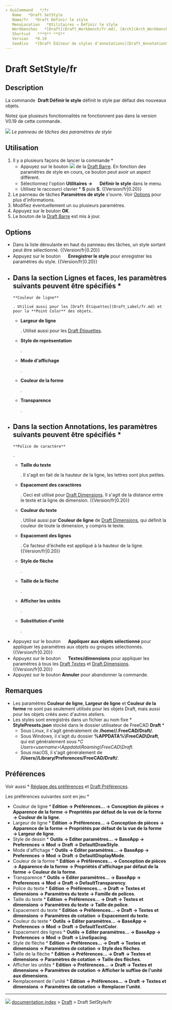 ```yaml
---
- GuiCommand   */fr
   Name   *Draft SetStyle
   Name/fr   *Draft Définir le style
   MenuLocation   *Utilitaires → Définir le style
   Workbenches   *[Draft](Draft_Workbench/fr.md), [Arch](Arch_Workbench/fr.md)
   Shortcut   ***S** **S**
   Version   *0.19
   SeeAlso   *[Draft Éditeur de styles d'annotations](Draft_AnnotationStyleEditor/fr.md), [Draft Appliquer le style](Draft_ApplyStyle/fr.md)
---
```


# Draft SetStyle/fr

## Description

La commande <img alt="" src=images/Draft_SetStyle.svg  style="width   *24px;"> **Draft Définir le style** définit le style par défaut des nouveaux objets.

Notez que plusieurs fonctionnalités ne fonctionnent pas dans la version V0.19 de cette commande.

![](images/Draft_SetStyle_taskpanel.png ) 
*Le panneau de tâches des paramètres de style*

## Utilisation

1.  Il y a plusieurs façons de lancer la commande    *
    -   Appuyez sur le bouton ![](images/Draft_tray_button_style.png ) de la [Draft Barre](Draft_Tray/fr.md). En fonction des paramètres de style en cours, ce bouton peut avoir un aspect différent.
    -   Sélectionnez l\'option **Utilitaires → <img src="images/Draft_SetStyle.svg" width=16px> Définir le style** dans le menu.
    -   Utilisez le raccourci clavier    * **S** puis **S**. {{Version/fr|0.20}}
2.  Le panneau de tâches **Paramètres de style** s\'ouvre. Voir [Options](#Options.md) pour plus d\'informations.
3.  Modifiez éventuellement un ou plusieurs paramètres.
4.  Appuyez sur le bouton **OK**.
5.  Le bouton de la [Draft Barre](Draft_Tray/fr.md) est mis à jour.

## Options

-   Dans la liste déroulante en haut du panneau des tâches, un style sortant peut être sélectionné. {{Version/fr|0.20}}
-   Appuyez sur le bouton **<img src="images/Document-save.svg" width=16px> Enregistrer le style** pour enregistrer les paramètres du style. {{Version/fr|0.20}}
-   Dans la section **Lignes et faces**, les paramètres suivants peuvent être spécifiés    *
    -   
        **Couleur de ligne**
        
        . Utilisé aussi pour les [Draft Étiquettes](Draft_Label/fr.md) et pour la **Point Color** des objets.

    -   
        **Largeur de ligne**
        
        . Utilisé aussi pour les [Draft Étiquettes](Draft_Label/fr.md).

    -   
        **Style de représentation**
        
        .

    -   
        **Mode d'affichage**
        
        .

    -   
        **Couleur de la forme**
        
        .

    -   
        **Transparence**
        
        .
-   Dans la section **Annotations**, les paramètres suivants peuvent être spécifiés    *
    -   
        **Police de caractère**
        
        .

    -   
        **Taille du texte**
        
        . Il s\'agit en fait de la hauteur de la ligne, les lettres sont plus petites.

    -   
        **Espacement des caractères**
        
        . Ceci est utilisé pour [Draft Dimensions](Draft_Dimension/fr.md). Il s\'agit de la distance entre le texte et la ligne de dimension. {{Version/fr|0.20}}

    -   
        **Couleur du texte**
        
        . Utilisé aussi par **Couleur de ligne** de [Draft Dimensions](Draft_Dimension/fr.md), qui définit la couleur de toute la dimension, y compris le texte.

    -   
        **Espacement des lignes**
        
        . Ce facteur d\'échelle est appliqué à la hauteur de la ligne. {{Version/fr|0.20}}

    -   
        **Style de flèche**
        
        .

    -   
        **Taille de la flèche**
        
        .

    -   
        **Afficher les unités**
        
        .

    -   
        **Substitution d'unité**
        
        .
-   Appuyez sur le bouton **<img src="images/Draft_SetStyle.svg" width=16px> Appliquer aux objets sélectionné** pour appliquer les paramètres aux objets ou groupes sélectionnés. {{Version/fr|0.20}}
-   Appuyez sur le bouton **<img src="images/Draft_Text.svg" width=16px> Textes/dimensions** pour appliquer les paramètres à tous les [Draft Textes](Draft_Text/fr.md) et [Draft Dimensions](Draft_Dimension/fr.md). {{Version/fr|0.20}}
-   Appuyez sur le bouton **Annuler** pour abandonner la commande.

## Remarques

-   Les paramètres **Couleur de ligne**, **Largeur de ligne** et **Couleur de la forme** ne sont pas seulement utilisés pour les objets Draft, mais aussi pour les objets créés avec d\'autres ateliers.
-   Les styles sont enregistrés dans un fichier au nom fixe    * **StylePresets.json** stocké dans le dossier utilisateur de FreeCAD **Draft**    *
    -   Sous Linux, il s\'agit généralement de **/home/<username>/.FreeCAD/Draft/**.
    -   Sous Windows, il s\'agit du dossier **%APPDATA%\FreeCAD\\Draft**, qui est généralement sous **C   *Users\<username>\Appdata\Roaming\FreeCAD\Draft**.
    -   Sous macOS, il s\'agit généralement de **/Users/<username>/Library/Preferences/FreeCAD/Draft/**.

## Préférences

Voir aussi    * [Réglage des préférences](Preferences_Editor/fr.md) et [Draft Préférences](Draft_Preferences/fr.md).

Les préférences suivantes sont en jeu    *

-   Couleur de ligne    * **Edition → Préférences... → Conception de pièces → Apparence de la forme → Propriétés par défaut de la vue de la forme → Couleur de la ligne**.
-   Largeur de ligne    * **Edition → Préférences... → Conception de pièces → Apparence de la forme → Propriétés par défaut de la vue de la forme → Largeur de ligne**.
-   Style de dessin    * **Outils → Editer paramètres... → BaseApp → Preferences → Mod → Draft → DefaultDrawStyle**.
-   Mode d\'affichage    * **Outils → Editer paramètres... → BaseApp → Preferences → Mod → Draft → DefaultDisplayMode**.
-   Couleur de la forme    * **Edition → Préférences... → Conception de pièces → Apparence de la forme → Propriétés d'affichage par défaut de la forme → Couleur de la forme**.
-   Transparence    * **Outils → Editer paramètres... → BaseApp → Preferences → Mod → Draft → DefaultTransparency**.
-   Police du texte    * **Edition → Préférences... → Draft → Textes et dimensions → Paramètres du texte → Famille de polices**.
-   Taille du texte    * **Edition → Préférences... → Draft → Textes et dimensions → Paramètres du texte → Taille de police**.
-   Espacement du texte    * **Edition → Préférences... → Draft → Textes et dimensions → Paramètres de cotation → Espacement du texte**.
-   Couleur du texte    * **Outils → Editer paramètres... → BaseApp → Preferences → Mod → Draft → DefaultTextColor**.
-   Espacement des lignes    * **Outils → Editer paramètres... → BaseApp → Preferences → Mod → Draft → LineSpacing**.
-   Style de flèche    * **Edition → Préférences... → Draft → Textes et dimensions → Paramètres de cotation → Style des flèches**.
-   Taille de la flèche    * **Edition → Préférences... → Draft → Textes et dimensions → Paramètres de cotation → Taille des flèches**.
-   Afficher les unités    * **Edition → Préférences... → Draft → Textes et dimensions → Paramètres de cotation → Afficher le suffixe de l'unité aux dimensions**.
-   Remplacement de l\'unité    * **Edition → Préférences... → Draft → Textes et dimensions → Paramètres de cotation → Remplacer l'unité**.



---
![](images/Right_arrow.png) [documentation index](../README.md) > [Draft](Draft_Workbench.md) > Draft SetStyle/fr
